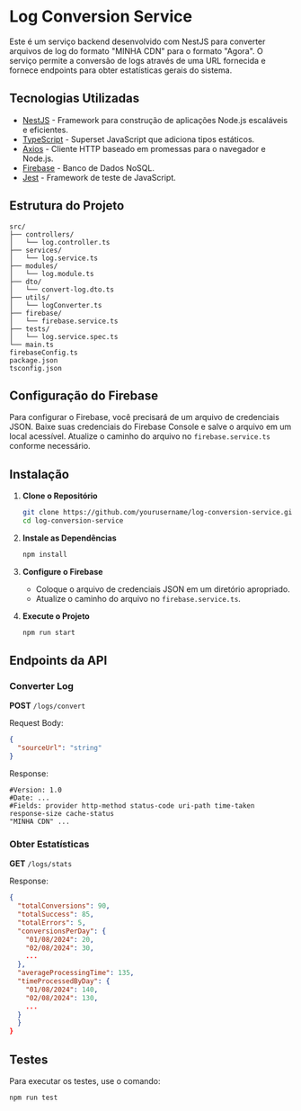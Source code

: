 # Log Conversion Service

Este é um serviço backend desenvolvido com NestJS para converter arquivos de log do formato "MINHA CDN" para o formato "Agora". O serviço permite a conversão de logs através de uma URL fornecida e fornece endpoints para obter estatísticas gerais do sistema.

## Tecnologias Utilizadas

- [NestJS](https://nestjs.com/) - Framework para construção de aplicações Node.js escaláveis e eficientes.
- [TypeScript](https://www.typescriptlang.org/) - Superset JavaScript que adiciona tipos estáticos.
- [Axios](https://github.com/axios/axios) - Cliente HTTP baseado em promessas para o navegador e Node.js.
- [Firebase](https://firebase.google.com/) - Banco de Dados NoSQL.
- [Jest](https://jestjs.io/) - Framework de teste de JavaScript.

## Estrutura do Projeto

```plaintext
src/
├── controllers/
│   └── log.controller.ts
├── services/
│   └── log.service.ts
├── modules/
│   └── log.module.ts
├── dto/
│   └── convert-log.dto.ts
├── utils/
│   └── logConverter.ts
├── firebase/
│   └── firebase.service.ts
├── tests/
│   └── log.service.spec.ts
└── main.ts
firebaseConfig.ts
package.json
tsconfig.json
```

## Configuração do Firebase

Para configurar o Firebase, você precisará de um arquivo de credenciais JSON. Baixe suas credenciais do Firebase Console e salve o arquivo em um local acessível. Atualize o caminho do arquivo no `firebase.service.ts` conforme necessário.

## Instalação

1. **Clone o Repositório**

   ```bash
   git clone https://github.com/yourusername/log-conversion-service.git
   cd log-conversion-service
   ```

2. **Instale as Dependências**

   ```bash
   npm install
   ```

3. **Configure o Firebase**

   - Coloque o arquivo de credenciais JSON em um diretório apropriado.
   - Atualize o caminho do arquivo no `firebase.service.ts`.

4. **Execute o Projeto**
   ```bash
   npm run start
   ```

## Endpoints da API

### Converter Log

**POST** `/logs/convert`

Request Body:

```json
{
  "sourceUrl": "string"
}
```

Response:

```plaintext
#Version: 1.0
#Date: ...
#Fields: provider http-method status-code uri-path time-taken response-size cache-status
"MINHA CDN" ...
```

### Obter Estatísticas

**GET** `/logs/stats`

Response:

```json
{
  "totalConversions": 90,
  "totalSuccess": 85,
  "totalErrors": 5,
  "conversionsPerDay": {
    "01/08/2024": 20,
    "02/08/2024": 30,
    ...
  },
  "averageProcessingTime": 135,
  "timeProcessedByDay": {
    "01/08/2024": 140,
    "02/08/2024": 130,
    ...
  }
  }
}
```

## Testes

Para executar os testes, use o comando:

```bash
npm run test
```
